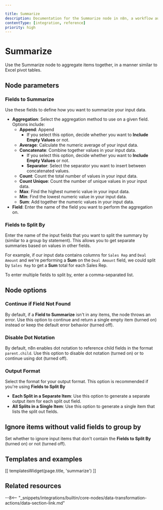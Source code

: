 ```yaml
---

title: Summarize
description: Documentation for the Summarize node in n8n, a workflow automation platform. Includes guidance on usage, and links to examples.
contentType: [integration, reference]
priority: high
---
```


# Summarize

Use the Summarize node to aggregate items together, in a manner similar to Excel pivot tables.

## Node parameters

### Fields to Summarize

Use these fields to define how you want to summarize your input data.

* **Aggregation**: Select the aggregation method to use on a given field. Options include:
	* **Append**: Append 
		* If you select this option, decide whether you want to **Include Empty Values** or not.
	* **Average**: Calculate the numeric average of your input data.
	* **Concatenate**: Combine together values in your input data.
		* If you select this option, decide whether you want to **Include Empty Values** or not.
		* **Separator**: Select the separator you want to insert between concatenated values.
	* **Count**: Count the total number of values in your input data.
	* **Count Unique**: Count the number of unique values in your input data.
	* **Max**: Find the highest numeric value in your input data.
	* **Min**: Find the lowest numeric value in your input data.
	* **Sum**: Add together the numeric values in your input data.
* **Field**: Enter the name of the field you want to perform the aggregation on.

### Fields to Split By

Enter the name of the input fields that you want to split the summary by (similar to a group by statement). This allows you to get separate summaries based on values in other fields.

For example, if our input data contains columns for `Sales Rep` and `Deal Amount` and we're performing a **Sum** on the `Deal Amount` field, we could split by `Sales Rep` to get a **Sum** total for each Sales Rep.

To enter multiple fields to split by, enter a comma-separated list.

## Node options

### Continue if Field Not Found

By default, if a **Field to Summarize** isn't in any items, the node throws an error. Use this option to continue and return a single empty item (turned on) instead or keep the default error behavior (turned off).

### Disable Dot Notation

By default, n8n enables dot notation to reference child fields in the format `parent.child`. Use this option to disable dot notation (turned on) or to continue using dot (turned off).

### Output Format

Select the format for your output format. This option is recommended if you're using **Fields to Split By**

* **Each Split in a Separate Item**: Use this option to generate a separate output item for each split out field.
* **All Splits in a Single Item**: Use this option to generate a single item that lists the split out fields.

## Ignore items without valid fields to group by

Set whether to ignore input items that don't contain the **Fields to Split By** (turned on) or not (turned off).

## Templates and examples

<!-- see https://www.notion.so/n8n/Pull-in-templates-for-the-integrations-pages-37c716837b804d30a33b47475f6e3780 -->
[[ templatesWidget(page.title, 'summarize') ]]

## Related resources

--8<-- "_snippets/integrations/builtin/core-nodes/data-transformation-actions/data-section-link.md"

